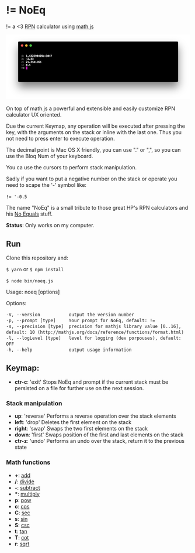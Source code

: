 # != NoEq

!= a <3 [RPN](https://en.wikipedia.org/wiki/Reverse_Polish_notation) calculator using [math.js](http://mathjs.org/)

![Alt vmware](https://github.com/carvilsi/noeq/raw/master/img/noeq.png)


On top of math.js a powerful and extensible and easily customize RPN calculator UX oriented.

Due the current Keymap, any operation will be executed after pressing the key, with the arguments on the stack or inline with the last one. Thus you not need to press enter to execute operation.

The decimal point is Mac OS X friendly, you can use "." or ",", so you can use the Bloq Num of your keyboard.

You ca use the cursors to perform stack manipulation.

Sadly if you want to put a negative number on the stack or operate you need to scape the '-' symbol like:

`!= '-0.5`

The name "NoEq" is a small tribute to those great HP's RPN calculators and his [No Equals](https://en.wikipedia.org/wiki/Reverse_Polish_notation#Hewlett-Packard) stuff.

**Status**: Only works on my computer.

## Run

  Clone this repository and:

  `$ yarn` or `$ npm install`

  `$ node bin/noeq.js`

  Usage: noeq [options]

  Options:

    -V, --version           output the version number
    -p, --prompt [type]     Your prompt for NoEq, default: !=
    -s, --precision [type]  precision for mathjs library value [0..16], default: 10 (http://mathjs.org/docs/reference/functions/format.html)
    -l, --logLevel [type]   level for logging (dev porpouses), default: OFF
    -h, --help              output usage information

## Keymap:

* **ctr-c**: 'exit' Stops NoEq and prompt if the current stack must be persisted on a file for further use on the next session.

### Stack manipulation

* **up**: 'reverse' Performs a reverse operation over the stack elements
* **left**: 'drop' Deletes the first element on the stack
* **right**: 'swap' Swaps the two first elements on the stack
* **down**: 'first' Swaps position of the first and last elements on the stack
* **ctr-z**: 'undo' Performs an undo over the stack, return it to the previous state


### Math functions

* **+**: [add](http://mathjs.org/docs/reference/functions/add.html)
* **/**: [divide](http://mathjs.org/docs/reference/functions/divide.html)
* **-**: [subtract](http://mathjs.org/docs/reference/functions/subtract.html)
* **\***: [multiply](http://mathjs.org/docs/reference/functions/multiply.html)
* **p**: [pow](http://mathjs.org/docs/reference/functions/pow.html)
* **c**: [cos](http://mathjs.org/docs/reference/functions/cos.html)
* **C**: [sec](http://mathjs.org/docs/reference/functions/sec.html)
* **s**: [sin](http://mathjs.org/docs/reference/functions/sin.html)
* **S**: [csc](http://mathjs.org/docs/reference/functions/csc.html)
* **t**: [tan](http://mathjs.org/docs/reference/functions/tan.html)
* **T**: [cot](http://mathjs.org/docs/reference/functions/cot.html)
* **r**: [sqrt](http://mathjs.org/docs/reference/functions/sqrt.html)
